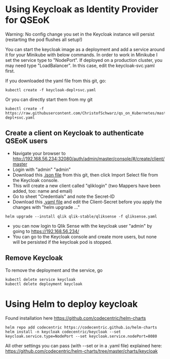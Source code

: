 # Using Keycloak as Identity Provider for QSEoK

Warning: No config change you set in the Keycloak instance will persist (restarting the pod flushes all setup!)

You can start the keycloak image as a deployment and add a service around it for your Minikube with below commands. In order to work in Minikube I set the service type to "NodePort". If deployed on a production cluster, you may need type "LoadBalancer". In this case, edit the keycloak-svc.yaml first.

If you downloaded the yaml file from this git, go:
```
kubectl create -f keycloak-depl+svc.yaml
```
Or you can directly start them from my git
```
kubectl create -f https://raw.githubusercontent.com/ChristofSchwarz/qs_on_Kubernetes/master/keycloak/keycloak-depl+svc.yaml
```

## Create a client on Keycloak to authenticate QSEoK users

 * Navigate your browser to <a href="http://192.168.56.234:32080/auth/admin/master/console/#/create/client/master" target="_blank">http://192.168.56.234:32080/auth/admin/master/console/#/create/client/master</a>
 * Login with "admin" "admin"
 * Download this <a href="https://raw.githubusercontent.com/ChristofSchwarz/qs_on_Kubernetes/master/keycloak/kc-client-settings.json">.json file</a> from this git, then click Import Select file from the Keycloak console.
 * This will create a new client called "qliklogin" (two Mappers have been added, too: name and email)
 * Go to sheet "Credentials" and note the Secret-ID
 * Download this <a href="https://raw.githubusercontent.com/ChristofSchwarz/qs_on_Kubernetes/master/keycloak/qliksense.yaml">.yaml file</a> and edit the Client-Secret before you apply the changes with "helm upgrade ..."
```
helm upgrade --install qlik qlik-stable/qliksense -f qliksense.yaml
```
 * you can now login to Qlik Sense with the keycloak user "admin" by going to <a href="https://192.168.56.234/" target="_blank">https://192.168.56.234/</a>
 * You can go to the Keycloak console and create more users, but none will be persisted if the keycloak pod is stopped.
 
## Remove Keycloak
To remove the deployment and the service, go
```
kubectl delete service keycloak
kubectl delete deployment keycloak
```


# Using Helm to deploy keycloak

Found installation here https://github.com/codecentric/helm-charts
```
helm repo add codecentric https://codecentric.github.io/helm-charts
helm install -n keycloak codecentric/keycloak --set keycloak.service.type=NodePort --set keycloak.service.nodePort=8080
```
All other settings you can pass (with --set or in a .yaml file) explained here:
https://github.com/codecentric/helm-charts/tree/master/charts/keycloak

